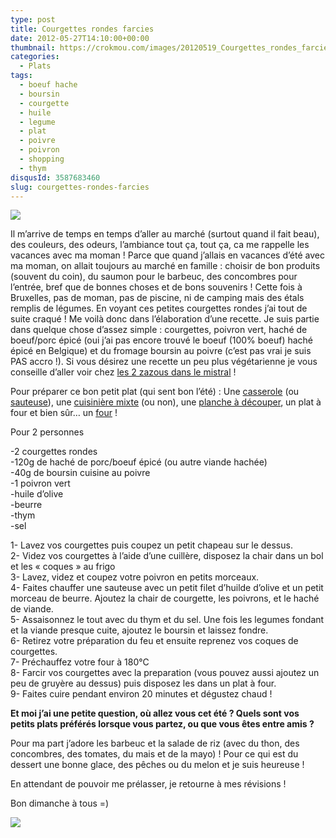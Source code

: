 ```yaml
---
type: post
title: Courgettes rondes farcies
date: 2012-05-27T14:10:00+00:00
thumbnail: https://crokmou.com/images/20120519_Courgettes_rondes_farcies_poivron_0024.jpg
categories: 
  - Plats
tags: 
  - boeuf hache
  - boursin
  - courgette
  - huile
  - legume
  - plat
  - poivre
  - poivron
  - shopping
  - thym
disqusId: 3587683460
slug: courgettes-rondes-farcies
---
```


[![](https://crokmou.com/images/20120519_Courgettes_rondes_farcies_poivron_0024.jpg)](https://crokmou.com/images/20120519_Courgettes_rondes_farcies_poivron_0024.jpg)

Il m’arrive de temps en temps d’aller au marché (surtout quand il fait beau), des couleurs, des odeurs, l’ambiance tout ça, tout ça, ca me rappelle les vacances avec ma moman ! Parce que quand j’allais en vacances d’été avec ma moman, on allait toujours au marché en famille : choisir de bon produits (souvent du coin), du saumon pour le barbeuc, des concombres pour l’entrée, bref que de bonnes choses et de bons souvenirs ! Cette fois à Bruxelles, pas de moman, pas de piscine, ni de camping mais des étals remplis de légumes. En voyant ces petites courgettes rondes j’ai tout de suite craqué ! Me voilà donc dans l’élaboration d’une recette. Je suis partie dans quelque chose d’assez simple : courgettes, poivron vert, haché de boeuf/porc épicé (oui j’ai pas encore trouvé le boeuf (100% boeuf) haché épicé en Belgique) et du fromage boursin au poivre (c’est pas vrai je suis PAS accro !). Si vous désirez une recette un peu plus végétarienne je vous conseille d’aller voir chez [les 2 zazous dans le mistral](http://mistralzazou.blogspot.com/2012/05/petits-farcis-vegetariens-ricotta.html) !

Pour préparer ce bon petit plat (qui sent bon l’été) : Une [casserole](http://www.rueducommerce.fr/m/pl/malid:115) (ou [sauteuse](http://www.rueducommerce.fr/m/pl/malid:15123301)), une [cuisinière mixte](http://www.rueducommerce.fr/index/cuisiniere%20mixte) (ou non), une [planche à découper](http://www.blogger.com/%22http://www.rueducommerce.fr/m/pl/malid:4820408%20%22), un plat à four et bien sûr… un [four](http://www.rueducommerce.fr/m/pl/malid:9404136) !

Pour 2 personnes

-2 courgettes rondes  
-120g de haché de porc/boeuf épicé (ou autre viande hachée)  
-40g de boursin cuisine au poivre  
-1 poivron vert  
-huile d’olive  
-beurre  
-thym  
-sel

1- Lavez vos courgettes puis coupez un petit chapeau sur le dessus.  
2- Videz vos courgettes à l’aide d’une cuillère, disposez la chair dans un bol et les « coques » au frigo  
3- Lavez, videz et coupez votre poivron en petits morceaux.  
4- Faites chauffer une sauteuse avec un petit filet d’huilde d’olive et un petit morceau de beurre. Ajoutez la chair de courgette, les poivrons, et le haché de viande.  
5- Assaisonnez le tout avec du thym et du sel. Une fois les legumes fondant et la viande presque cuite, ajoutez le boursin et laissez fondre.  
6- Retirez votre préparation du feu et ensuite reprenez vos coques de courgettes.  
7- Préchauffez votre four à 180°C  
8- Farcir vos courgettes avec la preparation (vous pouvez aussi ajoutez un peu de gruyère au dessus) puis disposez les dans un plat à four.  
9- Faites cuire pendant environ 20 minutes et dégustez chaud !

**Et moi j’ai une petite question, où allez vous cet été ? Quels sont vos petits plats préférés lorsque vous partez, ou que vous êtes entre amis ?**

Pour ma part j’adore les barbeuc et la salade de riz (avec du thon, des concombres, des tomates, du mais et de la mayo) ! Pour ce qui est du dessert une bonne glace, des pêches ou du melon et je suis heureuse !

En attendant de pouvoir me prélasser, je retourne à mes révisions !

Bon dimanche à tous =)

[![](http://1.bp.blogspot.com/-7DPn2lv5DHs/T8InosiRAiI/AAAAAAAACcU/72rAhOPEyGw/s1600/cute-white-kitten-head-emoticon-110.gif)](http://1.bp.blogspot.com/-7DPn2lv5DHs/T8InosiRAiI/AAAAAAAACcU/72rAhOPEyGw/s1600/cute-white-kitten-head-emoticon-110.gif)